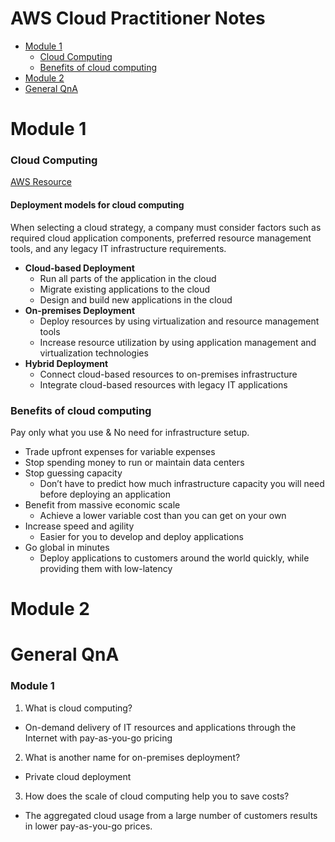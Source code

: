 # AWS Cloud Practitioner Notes

  - [Module 1](#module-1)
    - [Cloud Computing](#cloud-computing)
    - [Benefits of cloud computing](#benefits-of-cloud-computing)
  - [Module 2](#module-2)
  - [General QnA](#general-qna)


# Module 1
### Cloud Computing
[AWS Resource](https://explore.skillbuilder.aws/learn/course/134/play/93606/aws-cloud-practitioner-essentials)

#### Deployment models for cloud computing
When selecting a cloud strategy, a company must consider factors such as required cloud application components, preferred resource management tools, and any legacy IT infrastructure requirements.
- **Cloud-based Deployment**
  - Run all parts of the application in the cloud
  - Migrate existing applications to the cloud
  - Design and build new applications in the cloud
- **On-premises Deployment**
  - Deploy resources by using virtualization and resource management tools
  - Increase resource utilization by using application management and virtualization technologies
- **Hybrid Deployment**
  - Connect cloud-based resources to on-premises infrastructure
  - Integrate cloud-based resources with legacy IT applications
### Benefits of cloud computing
Pay only what you use & No need for infrastructure setup.
- Trade upfront expenses for variable expenses
- Stop spending money to run or maintain data centers
- Stop guessing capacity
  - Don’t have to predict how much infrastructure capacity you will need before deploying an application
- Benefit from massive economic scale
  - Achieve a lower variable cost than you can get on your own
- Increase speed and agility
  - Easier for you to develop and deploy applications
- Go global in minutes
  - Deploy applications to customers around the world quickly, while providing them with low-latency

# Module 2


# General QnA

### Module 1
1. What is cloud computing?
  - On-demand delivery of IT resources and applications through the Internet with pay-as-you-go pricing
2. What is another name for on-premises deployment?
  - Private cloud deployment
3. How does the scale of cloud computing help you to save costs?
  - The aggregated cloud usage from a large number of customers results in lower pay-as-you-go prices.

